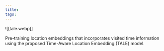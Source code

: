 ```yaml
---
title: 
tags:
---
```

![[tale.webp]]

Pre-training location embeddings that incorporates visited time information using the proposed Time-Aware Location Embedding (TALE) model.
